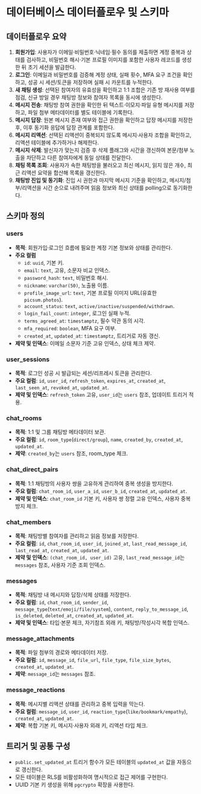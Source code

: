 # 데이터베이스 데이터플로우 및 스키마

## 데이터플로우 요약
1. **회원가입**: 사용자가 이메일·비밀번호·닉네임·필수 동의를 제출하면 계정 중복과 상태를 검사하고, 비밀번호 해시·기본 프로필 이미지를 포함한 사용자 레코드를 생성한 뒤 초기 세션을 발급한다.
2. **로그인**: 이메일과 비밀번호를 검증해 계정 상태, 실패 횟수, MFA 요구 조건을 확인하고, 성공 시 세션/토큰을 저장하며 실패 시 카운트를 누적한다.
3. **새 채팅 생성**: 선택된 참여자의 유효성을 확인하고 1:1 조합은 기존 방 재사용 여부를 점검, 신규 방일 경우 채팅방 정보와 참여자 목록을 동시에 생성한다.
4. **메시지 전송**: 채팅방 참여 권한을 확인한 뒤 텍스트·이모지·파일 유형 메시지를 저장하고, 파일 첨부 메타데이터를 별도 테이블에 기록한다.
5. **메시지 답장**: 원본 메시지 존재 여부와 접근 권한을 확인하고 답장 메시지를 저장한 후, 이후 동기화 응답에 답장 관계를 포함한다.
6. **메시지 리액션**: 선택된 리액션이 중복되지 않도록 메시지·사용자 조합을 확인하고, 리액션 테이블에 추가하거나 해제한다.
7. **메시지 삭제**: 발신자가 맞는지 검증 후 삭제 플래그와 시간을 갱신하여 본문/첨부 노출을 차단하고 다른 참여자에게 동일 상태를 전달한다.
8. **채팅 목록 조회**: 사용자가 속한 채팅방을 불러오고 최신 메시지, 읽지 않은 개수, 최근 리액션 요약을 합산해 목록을 갱신한다.
9. **채팅방 진입 및 동기화**: 진입 시 권한과 마지막 메시지 기준을 확인하고, 메시지/첨부/리액션을 시간 순으로 내려주며 읽음 정보와 최신 상태를 polling으로 동기화한다.

## 스키마 정의
### users
- **목적**: 회원가입·로그인 흐름에 필요한 계정 기본 정보와 상태를 관리한다.
- **주요 컬럼**
  - `id`: `uuid`, 기본 키.
  - `email`: `text`, 고유, 소문자 비교 인덱스.
  - `password_hash`: `text`, 비밀번호 해시.
  - `nickname`: `varchar(50)`, 노출용 이름.
  - `profile_image_url`: `text`, 기본 프로필 이미지 URL(유효한 `picsum.photos`).
  - `account_status`: `text`, `active/inactive/suspended/withdrawn`.
  - `login_fail_count`: `integer`, 로그인 실패 누적.
  - `terms_agreed_at`: `timestamptz`, 필수 약관 동의 시각.
  - `mfa_required`: `boolean`, MFA 요구 여부.
  - `created_at`, `updated_at`: `timestamptz`, 트리거로 자동 갱신.
- **제약 및 인덱스**: 이메일 소문자 기준 고유 인덱스, 상태 체크 제약.

### user_sessions
- **목적**: 로그인 성공 시 발급되는 세션/리프레시 토큰을 관리한다.
- **주요 컬럼**: `id`, `user_id`, `refresh_token`, `expires_at`, `created_at`, `last_seen_at`, `revoked_at`, `updated_at`.
- **제약 및 인덱스**: `refresh_token` 고유, `user_id`는 `users` 참조, 업데이트 트리거 적용.

### chat_rooms
- **목적**: 1:1 및 그룹 채팅방 메타데이터 보관.
- **주요 컬럼**: `id`, `room_type`(`direct/group`), `name`, `created_by`, `created_at`, `updated_at`.
- **제약**: `created_by`는 `users` 참조, room_type 체크.

### chat_direct_pairs
- **목적**: 1:1 채팅방의 사용자 쌍을 고유하게 관리하여 중복 생성을 방지한다.
- **주요 컬럼**: `chat_room_id`, `user_a_id`, `user_b_id`, `created_at`, `updated_at`.
- **제약 및 인덱스**: `chat_room_id` 기본 키, 사용자 쌍 정렬 고유 인덱스, 사용자 중복 방지 체크.

### chat_members
- **목적**: 채팅방별 참여자를 관리하고 읽음 정보를 저장한다.
- **주요 컬럼**: `id`, `chat_room_id`, `user_id`, `joined_at`, `last_read_message_id`, `last_read_at`, `created_at`, `updated_at`.
- **제약 및 인덱스**: `(chat_room_id, user_id)` 고유, `last_read_message_id`는 `messages` 참조, 사용자 기준 조회 인덱스.

### messages
- **목적**: 채팅방 내 메시지와 답장/삭제 상태를 저장한다.
- **주요 컬럼**: `id`, `chat_room_id`, `sender_id`, `message_type`(`text/emoji/file/system`), `content`, `reply_to_message_id`, `is_deleted`, `deleted_at`, `created_at`, `updated_at`.
- **제약 및 인덱스**: 타입·본문 체크, 자기참조 외래 키, 채팅방/작성시각 복합 인덱스.

### message_attachments
- **목적**: 파일 첨부의 경로와 메타데이터 저장.
- **주요 컬럼**: `id`, `message_id`, `file_url`, `file_type`, `file_size_bytes`, `created_at`, `updated_at`.
- **제약**: `message_id`는 `messages` 참조.

### message_reactions
- **목적**: 메시지별 리액션 상태를 관리하고 중복 입력을 막는다.
- **주요 컬럼**: `message_id`, `user_id`, `reaction_type`(`like/bookmark/empathy`), `created_at`, `updated_at`.
- **제약**: 복합 기본 키, 메시지·사용자 외래 키, 리액션 타입 체크.

## 트리거 및 공통 구성
- `public.set_updated_at` 트리거 함수가 모든 테이블의 `updated_at` 값을 자동으로 갱신한다.
- 모든 테이블은 RLS를 비활성화하여 명시적으로 접근 제어를 구현한다.
- UUID 기본 키 생성을 위해 `pgcrypto` 확장을 사용한다.
